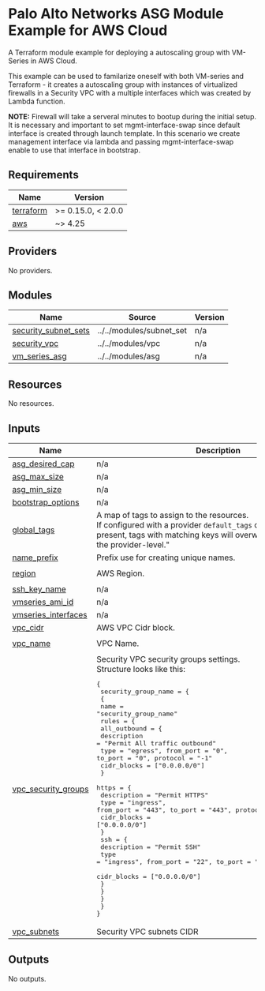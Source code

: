# Palo Alto Networks ASG Module Example for AWS Cloud

A Terraform module example for deploying a autoscaling group with VM-Series in AWS Cloud.

This example can be used to familarize oneself with both VM-series and Terraform - it creates a autoscaling group with instances of virtualized firewalls in a Security VPC with a multiple interfaces which was created by Lambda function.

**NOTE:**
Firewall will take a serveral minutes to bootup during the initial setup.
It is necessary and important to set mgmt-interface-swap since default interface is created through launch template.
In this scenario we create management interface via lambda and passing mgmt-interface-swap enable to use that interface in bootstrap.

<!-- BEGIN_TF_DOCS -->
## Requirements

| Name | Version |
|------|---------|
| <a name="requirement_terraform"></a> [terraform](#requirement\_terraform) | >= 0.15.0, < 2.0.0 |
| <a name="requirement_aws"></a> [aws](#requirement\_aws) | ~> 4.25 |

## Providers

No providers.

## Modules

| Name | Source | Version |
|------|--------|---------|
| <a name="module_security_subnet_sets"></a> [security\_subnet\_sets](#module\_security\_subnet\_sets) | ../../modules/subnet_set | n/a |
| <a name="module_security_vpc"></a> [security\_vpc](#module\_security\_vpc) | ../../modules/vpc | n/a |
| <a name="module_vm_series_asg"></a> [vm\_series\_asg](#module\_vm\_series\_asg) | ../../modules/asg | n/a |

## Resources

No resources.

## Inputs

| Name | Description | Type | Default | Required |
|------|-------------|------|---------|:--------:|
| <a name="input_asg_desired_cap"></a> [asg\_desired\_cap](#input\_asg\_desired\_cap) | n/a | `number` | `1` | no |
| <a name="input_asg_max_size"></a> [asg\_max\_size](#input\_asg\_max\_size) | n/a | `number` | `10` | no |
| <a name="input_asg_min_size"></a> [asg\_min\_size](#input\_asg\_min\_size) | n/a | `number` | `1` | no |
| <a name="input_bootstrap_options"></a> [bootstrap\_options](#input\_bootstrap\_options) | n/a | `any` | n/a | yes |
| <a name="input_global_tags"></a> [global\_tags](#input\_global\_tags) | A map of tags to assign to the resources.<br>If configured with a provider `default_tags` configuration block present, tags with matching keys will overwrite those defined at the provider-level." | `map(any)` | `{}` | no |
| <a name="input_name_prefix"></a> [name\_prefix](#input\_name\_prefix) | Prefix use for creating unique names. | `string` | `""` | no |
| <a name="input_region"></a> [region](#input\_region) | AWS Region. | `string` | `"us-east-1"` | no |
| <a name="input_ssh_key_name"></a> [ssh\_key\_name](#input\_ssh\_key\_name) | n/a | `any` | n/a | yes |
| <a name="input_vmseries_ami_id"></a> [vmseries\_ami\_id](#input\_vmseries\_ami\_id) | n/a | `any` | n/a | yes |
| <a name="input_vmseries_interfaces"></a> [vmseries\_interfaces](#input\_vmseries\_interfaces) | n/a | `any` | n/a | yes |
| <a name="input_vpc_cidr"></a> [vpc\_cidr](#input\_vpc\_cidr) | AWS VPC Cidr block. | `string` | n/a | yes |
| <a name="input_vpc_name"></a> [vpc\_name](#input\_vpc\_name) | VPC Name. | `string` | `"security-vpc"` | no |
| <a name="input_vpc_security_groups"></a> [vpc\_security\_groups](#input\_vpc\_security\_groups) | Security VPC security groups settings.<br>Structure looks like this:<pre>{<br>  security_group_name = {<br>    {<br>      name = "security_group_name"<br>      rules = {<br>        all_outbound = {<br>          description = "Permit All traffic outbound"<br>          type        = "egress", from_port = "0", to_port = "0", protocol = "-1"<br>          cidr_blocks = ["0.0.0.0/0"]<br>        }<br>        https = {<br>          description = "Permit HTTPS"<br>          type        = "ingress", from_port = "443", to_port = "443", protocol = "tcp"<br>          cidr_blocks = ["0.0.0.0/0"]<br>        }<br>        ssh = {<br>          description = "Permit SSH"<br>          type        = "ingress", from_port = "22", to_port = "22", protocol = "tcp"<br>          cidr_blocks = ["0.0.0.0/0"]<br>        }<br>      }<br>    }<br>  }<br>}</pre> | `map(any)` | n/a | yes |
| <a name="input_vpc_subnets"></a> [vpc\_subnets](#input\_vpc\_subnets) | Security VPC subnets CIDR | `map(any)` | `{}` | no |

## Outputs

No outputs.
<!-- END_TF_DOCS -->